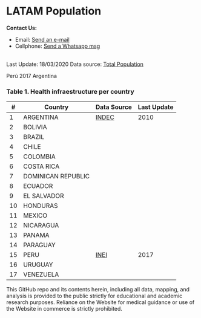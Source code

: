 # LATAM Population

<b>Contact Us: </b><br>

- Email: [Send an e-mail](pablo.diazv@pucp.edu.pe)
- Cellphone: [Send a Whatsapp msg](https://api.whatsapp.com/send?phone=51938438089&text=Hi,%20I%27m%20comming%20from%20Github)
  <br><br>

Last Update: 18/03/2020
Data source: [Total Population](https://data.humdata.org/dataset/world-bank-indicators-of-interest-to-the-covid-19-outbreak)

Perú 2017
Argentina

### Table 1. Health infraestructure per country

| #   | Country            | Data Source                     | Last Update |
| --- | ------------------ | ------------------------------- | ----------- |
| 1   | ARGENTINA          | [INDEC](https://bit.ly/2UYBX70) | 2010        |
| 2   | BOLIVIA            |                                 |             |
| 3   | BRAZIL             |                                 |             |
| 4   | CHILE              |                                 |             |
| 5   | COLOMBIA           |                                 |             |
| 6   | COSTA RICA         |                                 |             |
| 7   | DOMINICAN REPUBLIC |                                 |             |
| 8   | ECUADOR            |                                 |             |
| 9   | EL SALVADOR        |                                 |             |
| 10  | HONDURAS           |                                 |             |
| 11  | MEXICO             |                                 |             |
| 12  | NICARAGUA          |                                 |             |
| 13  | PANAMA             |                                 |             |
| 14  | PARAGUAY           |                                 |             |
| 15  | PERU               | [INEI](https://bit.ly/39CJyNQ)  | 2017        |
| 16  | URUGUAY            |                                 |             |
| 17  | VENEZUELA          |                                 |             |

This GitHub repo and its contents herein, including all data, mapping, and analysis is provided to the public strictly for educational and academic research purposes. Reliance on the Website for medical guidance or use of the Website in commerce is strictly prohibited.
